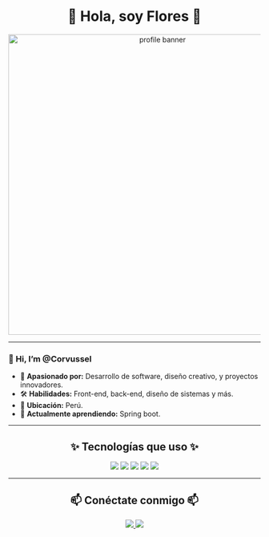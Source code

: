  <div align="center">
  <h1>🌟 Hola, soy Flores 🌟</h1>
</div>

<div align="center">
  <img src="https://user-images.githubusercontent.com/your-image-url" alt="profile banner" width="600">
</div>

---

### 👋 Hi, I’m @Corvussel  
- 🎯 **Apasionado por:** Desarrollo de software, diseño creativo, y proyectos innovadores.  
- 🛠️ **Habilidades:** Front-end, back-end, diseño de sistemas y más.  
- 📍 **Ubicación:** Perú.  
- 🌱 **Actualmente aprendiendo:** Spring boot.     

---

<div align="center">
  <h2>✨ Tecnologías que uso ✨</h2>
</div>


<div align="center">
  <img src="https://img.shields.io/badge/Java-ED8B00?style=for-the-badge&logo=java&logoColor=white">
  <img src="https://img.shields.io/badge/C%23-239120?style=for-the-badge&logo=csharp&logoColor=white">
  <img src="https://img.shields.io/badge/HTML5-E34F26?style=for-the-badge&logo=html5&logoColor=white">
  <img src="https://img.shields.io/badge/CSS3-1572B6?style=for-the-badge&logo=css3&logoColor=white">
  <img src="https://img.shields.io/badge/JavaScript-F7DF1E?style=for-the-badge&logo=javascript&logoColor=black">
</div>

---

<div align="center">
  <h2>📫 Conéctate conmigo 📫</h2>
  <a href="https://www.linkedin.com/in/your-profile">
    <img src="https://img.shields.io/badge/LinkedIn-0077B5?style=for-the-badge&logo=linkedin&logoColor=white">
  </a>
  <a href="mailto:your-email@example.com">
    <img src="https://img.shields.io/badge/Email-D14836?style=for-the-badge&logo=gmail&logoColor=white">
  </a>
</div>

